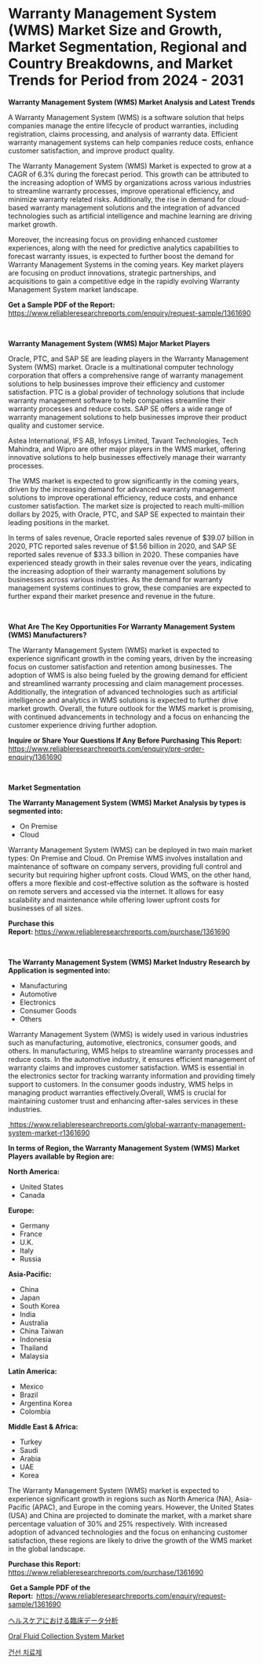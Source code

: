 <p><h1>Warranty Management System (WMS) Market Size and Growth, Market Segmentation, Regional and Country Breakdowns, and Market Trends for Period from 2024 -  2031</h1></p><p><strong>Warranty Management System (WMS) Market Analysis and Latest Trends</strong></p>
<p><p>A Warranty Management System (WMS) is a software solution that helps companies manage the entire lifecycle of product warranties, including registration, claims processing, and analysis of warranty data. Efficient warranty management systems can help companies reduce costs, enhance customer satisfaction, and improve product quality.</p><p>The Warranty Management System (WMS) Market is expected to grow at a CAGR of 6.3% during the forecast period. This growth can be attributed to the increasing adoption of WMS by organizations across various industries to streamline warranty processes, improve operational efficiency, and minimize warranty related risks. Additionally, the rise in demand for cloud-based warranty management solutions and the integration of advanced technologies such as artificial intelligence and machine learning are driving market growth.</p><p>Moreover, the increasing focus on providing enhanced customer experiences, along with the need for predictive analytics capabilities to forecast warranty issues, is expected to further boost the demand for Warranty Management Systems in the coming years. Key market players are focusing on product innovations, strategic partnerships, and acquisitions to gain a competitive edge in the rapidly evolving Warranty Management System market landscape.</p></p>
<p><strong>Get a Sample PDF of the Report:&nbsp;</strong> <a href="https://www.reliableresearchreports.com/enquiry/request-sample/1361690">https://www.reliableresearchreports.com/enquiry/request-sample/1361690</a></p>
<p>&nbsp;</p>
<p><strong>Warranty Management System (WMS) Major Market Players</strong></p>
<p><p>Oracle, PTC, and SAP SE are leading players in the Warranty Management System (WMS) market. Oracle is a multinational computer technology corporation that offers a comprehensive range of warranty management solutions to help businesses improve their efficiency and customer satisfaction. PTC is a global provider of technology solutions that include warranty management software to help companies streamline their warranty processes and reduce costs. SAP SE offers a wide range of warranty management solutions to help businesses improve their product quality and customer service.</p><p>Astea International, IFS AB, Infosys Limited, Tavant Technologies, Tech Mahindra, and Wipro are other major players in the WMS market, offering innovative solutions to help businesses effectively manage their warranty processes.</p><p>The WMS market is expected to grow significantly in the coming years, driven by the increasing demand for advanced warranty management solutions to improve operational efficiency, reduce costs, and enhance customer satisfaction. The market size is projected to reach multi-million dollars by 2025, with Oracle, PTC, and SAP SE expected to maintain their leading positions in the market.</p><p>In terms of sales revenue, Oracle reported sales revenue of $39.07 billion in 2020, PTC reported sales revenue of $1.56 billion in 2020, and SAP SE reported sales revenue of $33.3 billion in 2020. These companies have experienced steady growth in their sales revenue over the years, indicating the increasing adoption of their warranty management solutions by businesses across various industries. As the demand for warranty management systems continues to grow, these companies are expected to further expand their market presence and revenue in the future.</p></p>
<p>&nbsp;</p>
<p><strong>What Are The Key Opportunities For Warranty Management System (WMS) Manufacturers?</strong></p>
<p><p>The Warranty Management System (WMS) market is expected to experience significant growth in the coming years, driven by the increasing focus on customer satisfaction and retention among businesses. The adoption of WMS is also being fueled by the growing demand for efficient and streamlined warranty processing and claim management processes. Additionally, the integration of advanced technologies such as artificial intelligence and analytics in WMS solutions is expected to further drive market growth. Overall, the future outlook for the WMS market is promising, with continued advancements in technology and a focus on enhancing the customer experience driving further adoption.</p></p>
<p><strong>Inquire or Share Your Questions If Any Before Purchasing This Report:</strong> <a href="https://www.reliableresearchreports.com/enquiry/pre-order-enquiry/1361690">https://www.reliableresearchreports.com/enquiry/pre-order-enquiry/1361690</a></p>
<p>&nbsp;</p>
<p><strong>Market Segmentation</strong></p>
<p><strong>The Warranty Management System (WMS) Market Analysis by types is segmented into:</strong></p>
<p><ul><li>On Premise</li><li>Cloud</li></ul></p>
<p><p>Warranty Management System (WMS) can be deployed in two main market types: On Premise and Cloud. On Premise WMS involves installation and maintenance of software on company servers, providing full control and security but requiring higher upfront costs. Cloud WMS, on the other hand, offers a more flexible and cost-effective solution as the software is hosted on remote servers and accessed via the internet. It allows for easy scalability and maintenance while offering lower upfront costs for businesses of all sizes.</p></p>
<p><strong>Purchase this Report:&nbsp;</strong><a href="https://www.reliableresearchreports.com/purchase/1361690">https://www.reliableresearchreports.com/purchase/1361690</a></p>
<p>&nbsp;</p>
<p><strong>The Warranty Management System (WMS) Market Industry Research by Application is segmented into:</strong></p>
<p><ul><li>Manufacturing</li><li>Automotive</li><li>Electronics</li><li>Consumer Goods</li><li>Others</li></ul></p>
<p><p>Warranty Management System (WMS) is widely used in various industries such as manufacturing, automotive, electronics, consumer goods, and others. In manufacturing, WMS helps to streamline warranty processes and reduce costs. In the automotive industry, it ensures efficient management of warranty claims and improves customer satisfaction. WMS is essential in the electronics sector for tracking warranty information and providing timely support to customers. In the consumer goods industry, WMS helps in managing product warranties effectively.Overall, WMS is crucial for maintaining customer trust and enhancing after-sales services in these industries.</p></p>
<p><a href="https://www.reliableresearchreports.com/global-warranty-management-system-market-r1361690">&nbsp;https://www.reliableresearchreports.com/global-warranty-management-system-market-r1361690</a></p>
<p><strong>In terms of Region, the Warranty Management System (WMS) Market Players available by Region are:</strong></p>
<p>
    <p> <strong> North America: </strong>
        <ul>
            <li>United States</li>
            <li>Canada</li>
        </ul>
        </p> 
    <p> <strong> Europe: </strong>
        <ul>
            <li>Germany</li>
            <li>France</li>
            <li>U.K.</li>
            <li>Italy</li>
            <li>Russia</li>
        </ul>
        </p> 
    <p> <strong> Asia-Pacific: </strong>
        <ul>
            <li>China</li>
            <li>Japan</li>
            <li>South Korea</li>
            <li>India</li>
            <li>Australia</li>
            <li>China Taiwan</li>
            <li>Indonesia</li>
            <li>Thailand</li>
            <li>Malaysia</li>
        </ul>
        </p> 
    <p> <strong> Latin America: </strong>
        <ul>
            <li>Mexico</li>
            <li>Brazil</li>
            <li>Argentina Korea</li>
            <li>Colombia</li>
        </ul>
        </p> 
    <p> <strong> Middle East & Africa: </strong>
        <ul>
            <li>Turkey</li>
            <li>Saudi</li>
            <li>Arabia</li>
            <li>UAE</li>
            <li>Korea</li>
        </ul>
    </p>
    </p>
<p><p>The Warranty Management System (WMS) market is expected to experience significant growth in regions such as North America (NA), Asia-Pacific (APAC), and Europe in the coming years. However, the United States (USA) and China are projected to dominate the market, with a market share percentage valuation of 30% and 25% respectively. With increased adoption of advanced technologies and the focus on enhancing customer satisfaction, these regions are likely to drive the growth of the WMS market in the global landscape.</p></p>
<p><strong>Purchase this Report: </strong><a href="https://www.reliableresearchreports.com/purchase/1361690">https://www.reliableresearchreports.com/purchase/1361690</a></p>
<p>&nbsp;<strong>Get a Sample PDF of the Report:&nbsp;&nbsp;</strong><a href="https://www.reliableresearchreports.com/enquiry/request-sample/1361690">https://www.reliableresearchreports.com/enquiry/request-sample/1361690</a></p>
<p><strong></strong></p>
<p><p><a href="https://medium.com/@darieenson678546/%E5%81%A5%E5%BA%B7%E5%8C%BB%E7%99%82%E5%88%86%E9%87%8E%E3%81%AB%E3%81%8A%E3%81%91%E3%82%8B%E8%87%A8%E5%BA%8A%E3%83%87%E3%83%BC%E3%82%BF%E5%88%86%E6%9E%90%E3%81%AE%E5%B8%82%E5%A0%B4%E3%83%AC%E3%83%9D%E3%83%BC%E3%83%88%E3%81%AF-%E3%81%93%E3%81%AE%E5%B8%82%E5%A0%B4%E3%81%AE%E6%9C%80%E6%96%B0%E3%81%AE%E3%83%88%E3%83%AC%E3%83%B3%E3%83%89%E3%81%A8%E6%88%90%E9%95%B7%E6%A9%9F%E4%BC%9A%E3%82%92%E6%98%8E%E3%82%89%E3%81%8B%E3%81%AB%E3%81%97%E3%81%A6%E3%81%84%E3%81%BE%E3%81%99-563174618e70">ヘルスケアにおける臨床データ分析</a></p><p><a href="https://view.publitas.com/reportprime-1/oral-fluid-collection-system-market-report-reveals-the-latest-trends-and-growth-opportunities-of-this-market/">Oral Fluid Collection System Market</a></p><p><a href="https://github.com/fatmarawatan39/Market-Research-Report-List-1/blob/main/797038182285.md">건선 치료제</a></p></p>